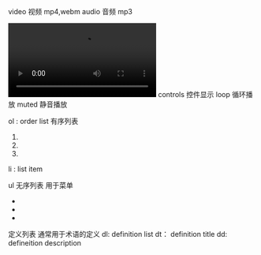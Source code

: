 video 视频 mp4,webm
audio 音频 mp3

<video>
  <source src='.mp4'>
  <source src='.webm'>
</video>
controls 控件显示 loop 循环播放 muted 静音播放

ol : order list 有序列表

  <ol type='1' 'i'罗马数字 'a'  'A'>
    <li></li>
    <li></li>
    <li></li>
  </ol>

li : list item

ul 无序列表 用于菜单

  <ul>
    <li></li>
    <li></li>
    <li></li>
  </ul>

定义列表
通常用于术语的定义
dl: definition list
dt： definition title
dd: defineition description
